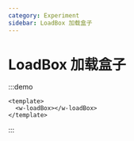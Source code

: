 ```yaml
---
category: Experiment
sidebar: LoadBox 加载盒子
---
```


# LoadBox 加载盒子

:::demo
```vue
<template>
  <w-loadBox></w-loadBox>
</template>
```
:::
